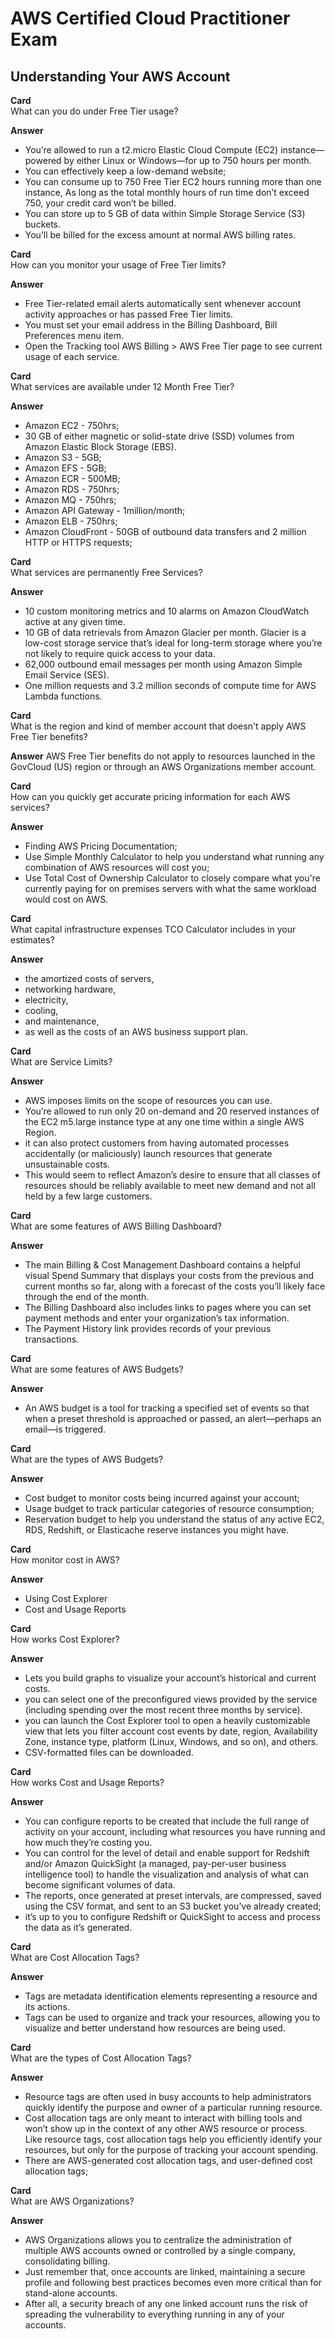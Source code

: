 # AWS Certified Cloud Practitioner Exam

## Understanding Your AWS Account


**Card**  
What can you do under Free Tier usage?

**Answer**
* You’re allowed to run a t2.micro Elastic Cloud Compute (EC2) instance—powered by either Linux or Windows—for up to 750 hours per month.
* You can effectively keep a low-demand website;
* You can consume up to 750 Free Tier EC2 hours running more than one instance, As long as the total monthly hours of run time don’t exceed 750, your credit card won’t be billed.
* You can store up to 5 GB of data within Simple Storage Service (S3) buckets.
* You’ll be billed for the excess amount at normal AWS billing rates.


**Card**  
How can you monitor your usage of Free Tier limits?

**Answer**
* Free Tier-related email alerts automatically sent whenever account activity approaches or has passed Free Tier limits.
* You must set your email address in the Billing Dashboard, Bill Preferences menu item.
* Open the Tracking tool AWS Billing > AWS Free Tier page to see current usage of each service.


**Card**  
What services are available under 12 Month Free Tier?

**Answer**
* Amazon EC2 - 750hrs;	
* 30 GB of either magnetic or solid-state drive (SSD) volumes from Amazon Elastic Block Storage (EBS).
* Amazon S3 - 5GB;	
* Amazon EFS - 5GB;
* Amazon ECR - 500MB;
* Amazon RDS - 750hrs;
* Amazon MQ - 750hrs;
* Amazon API Gateway - 1million/month;	
* Amazon ELB - 750hrs;
* Amazon CloudFront - 50GB of outbound data transfers and 2 million HTTP or HTTPS requests;

**Card**  
What services are permanently Free Services?

**Answer**
* 10 custom monitoring metrics and 10 alarms on Amazon CloudWatch active at any given time.
* 10 GB of data retrievals from Amazon Glacier per month. Glacier is a low-cost storage service that’s ideal for long-term storage where you’re not likely to require quick access to your data.
* 62,000 outbound email messages per month using Amazon Simple Email Service (SES).
* One million requests and 3.2 million seconds of compute time for AWS Lambda functions.

**Card**  
What is the region and kind of member account that doesn't apply AWS Free Tier benefits?

**Answer**
AWS Free Tier benefits do not apply to resources launched in the GovCloud (US) region or through an AWS Organizations member account.

**Card**  
How can you quickly get accurate pricing information for each AWS services?


**Answer**
* Finding AWS Pricing Documentation;
* Use Simple Monthly Calculator to help you understand what running any combination of AWS resources will cost you;
* Use Total Cost of Ownership Calculator to closely compare what you're currently paying for on premises servers with what the same workload would cost on AWS.

**Card**  
What capital infrastructure expenses TCO Calculator includes in your estimates?

**Answer**
* the amortized costs of servers,
* networking hardware,
*  electricity,
*  cooling,
*  and maintenance,
*  as well as the costs of an AWS business support plan.

**Card**  
What are Service Limits?

**Answer**
* AWS imposes limits on the scope of resources you can use.
* You’re allowed to run only 20 on-demand and 20 reserved instances of the EC2 m5.large instance type at any one time within a single AWS Region.
* it can also protect customers from having automated processes accidentally (or maliciously) launch resources that generate unsustainable costs.
* This would seem to reflect Amazon’s desire to ensure that all classes of resources should be reliably available to meet new demand and not all held by a few large customers.

**Card**  
What are some features of AWS Billing Dashboard?

**Answer**
* The main Billing & Cost Management Dashboard contains a helpful visual Spend Summary that displays your costs from the previous and current months so far, along with a forecast of the costs you’ll likely face through the end of the month.
* The Billing Dashboard also includes links to pages where you can set payment methods and enter your organization’s tax information.
* The Payment History link provides records of your previous transactions.

**Card**  
What are some features of AWS Budgets?

**Answer**
* An AWS budget is a tool for tracking a specified set of events so that when a preset threshold is approached or passed, an alert—perhaps an email—is triggered.


**Card**  
What are the types of AWS Budgets?

**Answer**
* Cost budget to monitor costs being incurred against your account;
* Usage budget to track particular categories of resource consumption;
* Reservation budget to help you understand the status of any active EC2, RDS, Redshift, or Elasticache reserve instances you might have.

**Card**  
How monitor cost in AWS?

**Answer**
* Using Cost Explorer
* Cost and Usage Reports


**Card**  
How works Cost Explorer?

**Answer**
* Lets you build graphs to visualize your account’s historical and current costs.
* you can select one of the preconfigured views provided by the service (including spending over the most recent three months by service).
* you can launch the Cost Explorer tool to open a heavily customizable view that lets you filter account cost events by date, region, Availability Zone, instance type, platform (Linux, Windows, and so on), and others.
* CSV-formatted files can be downloaded.

**Card**  
How works Cost and Usage Reports?

**Answer**
* You can configure reports to be created that include the full range of activity on your account, including what resources you have running and how much they’re costing you.
* You can control for the level of detail and enable support for Redshift and/or Amazon QuickSight (a managed, pay-per-user business intelligence tool) to handle the visualization and analysis of what can become significant volumes of data.
* The reports, once generated at preset intervals, are compressed, saved using the CSV format, and sent to an S3 bucket you’ve already created;
* it’s up to you to configure Redshift or QuickSight to access and process the data as it’s generated.

**Card**  
What are Cost Allocation Tags?

**Answer**
* Tags are metadata identification elements representing a resource and its actions.
* Tags can be used to organize and track your resources, allowing you to visualize and better understand how resources are being used.


**Card**  
What are the types of Cost Allocation Tags?

**Answer**
* Resource tags are often used in busy accounts to help administrators quickly identify the purpose and owner of a particular running resource. 
* Cost allocation tags are only meant to interact with billing tools and won’t show up in the context of any other AWS resource or process. Like resource tags, cost allocation tags help you efficiently identify your resources, but only for the purpose of tracking your account spending.
* There are AWS-generated cost allocation tags, and user-defined cost allocation tags;

**Card**  
What are AWS Organizations?

**Answer**
* AWS Organizations allows you to centralize the administration of multiple AWS accounts owned or controlled by a single company, consolidating billing.
* Just remember that, once accounts are linked, maintaining a secure profile and following best practices becomes even more critical than for stand-alone accounts.
* After all, a security breach of any one linked account runs the risk of spreading the vulnerability to everything running in any of your accounts.

